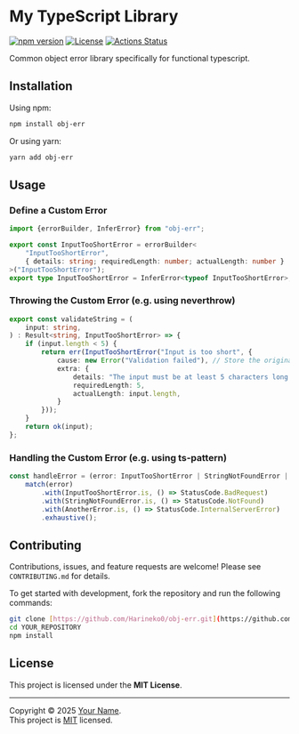 # My TypeScript Library

[![npm version](https://img.shields.io/npm/v/obj-err.svg)](https://www.npmjs.com/package/obj-err)
[![License](https://img.shields.io/npm/l/obj-err.svg)](https://github.com/Harineko0/obj-err/blob/main/LICENSE)
[![Actions Status](https://github.com/Harineko0/obj-err/workflows/CI/badge.svg)](https://github.com/Harineko0/obj-err/actions)

Common object error library specifically for functional typescript.

## Installation

Using npm:
```bash
npm install obj-err
```

Or using yarn:
```bash
yarn add obj-err
```

## Usage

### Define a Custom Error

```typescript
import {errorBuilder, InferError} from "obj-err";

export const InputTooShortError = errorBuilder<
    "InputTooShortError",
    { details: string; requiredLength: number; actualLength: number }
>("InputTooShortError");
export type InputTooShortError = InferError<typeof InputTooShortError>;
```

### Throwing the Custom Error (e.g. using neverthrow)

```typescript
export const validateString = (
    input: string,
) : Result<string, InputTooShortError> => {
    if (input.length < 5) {
        return err(InputTooShortError("Input is too short", {
            cause: new Error("Validation failed"), // Store the original error
            extra: {
                details: "The input must be at least 5 characters long.",
                requiredLength: 5,
                actualLength: input.length,
            }
        }));
    }
    return ok(input);
};
```

### Handling the Custom Error (e.g. using ts-pattern)

```typescript
const handleError = (error: InputTooShortError | StringNotFoundError | AnotherError) =>
    match(error)
        .with(InputTooShortError.is, () => StatusCode.BadRequest)
        .with(StringNotFoundError.is, () => StatusCode.NotFound)
        .with(AnotherError.is, () => StatusCode.InternalServerError)
        .exhaustive();
```

## Contributing

Contributions, issues, and feature requests are welcome! Please see `CONTRIBUTING.md` for details.

To get started with development, fork the repository and run the following commands:

```bash
git clone [https://github.com/Harineko0/obj-err.git](https://github.com/Harineko0/obj-err.git)
cd YOUR_REPOSITORY
npm install
```

## License

This project is licensed under the **MIT License**.

---

Copyright © 2025 [Your Name](https://github.com/Harineko0).<br />
This project is [MIT](https://github.com/Harineko0/obj-err/blob/main/LICENSE) licensed.
